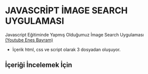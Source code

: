 # JAVASCRİPT İMAGE SEARCH UYGULAMASI

Javascript Eğitiminde Yapmış Olduğumuz İmage Search Uygulaması [(Youtube Enes Bayram)](https://www.youtube.com/playlist?list=PLURN6mxdcwL86Q8tCF1Ef6G6rN2jAg5Ht)

  

- İçerik html, css ve  script  olarak 3 dosyadan oluşuyor.

## İçeriği İncelemek İçin 

